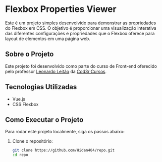 # Flexbox Properties Viewer

Este é um projeto simples desenvolvido para demonstrar as propriedades do Flexbox em CSS. O objetivo é proporcionar uma visualização interativa das diferentes configurações e propriedades que o Flexbox oferece para layout de elementos em uma página web.

## Sobre o Projeto

Este projeto foi desenvolvido como parte do curso de Front-end oferecido pelo professor [Leonardo Leitão](https://www.cod3r.com.br) da [Cod3r Cursos](https://www.cod3r.com.br).

## Tecnologias Utilizadas

- Vue.js
- CSS Flexbox

## Como Executar o Projeto

Para rodar este projeto localmente, siga os passos abaixo:

1. Clone o repositório:
   ```bash
   git clone https://github.com/Hidan404/repo.git
   cd repo
